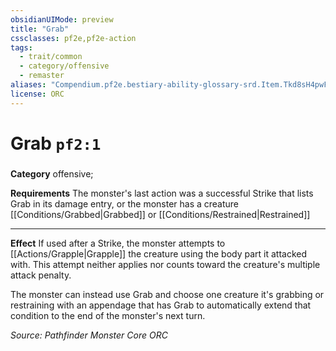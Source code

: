 ```yaml
---
obsidianUIMode: preview
title: "Grab"
cssclasses: pf2e,pf2e-action
tags:
  - trait/common
  - category/offensive
  - remaster
aliases: "Compendium.pf2e.bestiary-ability-glossary-srd.Item.Tkd8sH4pwFIPzqTr"
license: ORC
---
```

# Grab `pf2:1`

### 

**Category** offensive; 




**Requirements** The monster's last action was a successful Strike that lists Grab in its damage entry, or the monster has a creature [[Conditions/Grabbed|Grabbed]] or [[Conditions/Restrained|Restrained]]

* * *

**Effect** If used after a Strike, the monster attempts to [[Actions/Grapple|Grapple]] the creature using the body part it attacked with. This attempt neither applies nor counts toward the creature's multiple attack penalty.

The monster can instead use Grab and choose one creature it's grabbing or restraining with an appendage that has Grab to automatically extend that condition to the end of the monster's next turn.

*Source: Pathfinder Monster Core*
*ORC*